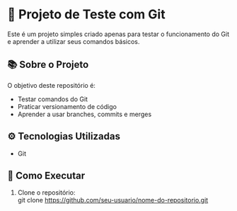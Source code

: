 # 🚀 Projeto de Teste com Git

Este é um projeto simples criado apenas para testar o funcionamento do Git e aprender a utilizar seus comandos básicos.

## 📚 Sobre o Projeto
O objetivo deste repositório é:
- Testar comandos do Git
- Praticar versionamento de código
- Aprender a usar branches, commits e merges

## ⚙️ Tecnologias Utilizadas
- Git

## 🚀 Como Executar
1. Clone o repositório: <br>
   git clone https://github.com/seu-usuario/nome-do-repositorio.git
